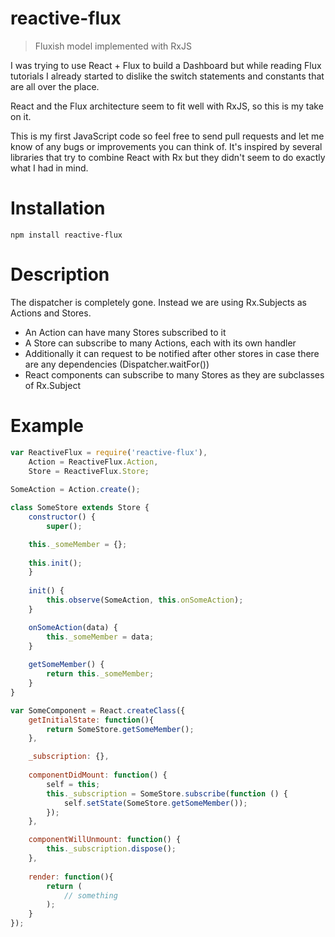 # reactive-flux

> Fluxish model implemented with RxJS

I was trying to use React + Flux to build a Dashboard but while reading Flux tutorials I already started to dislike the switch statements and constants that are all over the place.

React and the Flux architecture seem to fit well with RxJS, so this is my take on it.

This is my first JavaScript code so feel free to send pull requests and let me know of any bugs or improvements you can think of. It's inspired by several libraries that try to combine React with Rx but they didn't seem to do exactly what I had in mind.

Installation
============
```
npm install reactive-flux
```

Description
===========
The dispatcher is completely gone. Instead we are using Rx.Subjects as Actions and Stores. 

* An Action can have many Stores subscribed to it
* A Store can subscribe to many Actions, each with its own handler
* Additionally it can request to be notified after other stores in case there are any dependencies (Dispatcher.waitFor())
* React components can subscribe to many Stores as they are subclasses of Rx.Subject

Example
=======
```javascript
var ReactiveFlux = require('reactive-flux'),
    Action = ReactiveFlux.Action,
    Store = ReactiveFlux.Store;
    
SomeAction = Action.create();

class SomeStore extends Store {
    constructor() {
        super();

	this._someMember = {};
	
	this.init();
    }
    
    init() {
        this.observe(SomeAction, this.onSomeAction);
    }

    onSomeAction(data) {
        this._someMember = data;
    }
    
    getSomeMember() {
        return this._someMember;
    }
}

var SomeComponent = React.createClass({
    getInitialState: function(){
        return SomeStore.getSomeMember();
    },

    _subscription: {},
    
    componentDidMount: function() {
        self = this;
        this._subscription = SomeStore.subscribe(function () {
            self.setState(SomeStore.getSomeMember());
        });
    },

    componentWillUnmount: function() {
        this._subscription.dispose();
    },
    
    render: function(){
        return (
            // something
        );
    }
});
```
